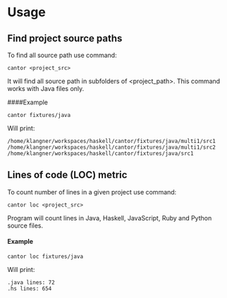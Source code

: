 # Usage

## Find project source paths

To find all source path use command:

```shell
cantor <project_src>
```

It will find all source path in subfolders of <project_path>.
This command works with Java files only.

####Example

```shell
cantor fixtures/java
```

Will print:

```shell
/home/klangner/workspaces/haskell/cantor/fixtures/java/multi1/src1
/home/klangner/workspaces/haskell/cantor/fixtures/java/multi1/src2
/home/klangner/workspaces/haskell/cantor/fixtures/java/src1
```

## Lines of code (LOC) metric

To count number of lines in a given project use command:

```shell
cantor loc <project_src>
```

Program will count lines in Java, Haskell, JavaScript, Ruby and Python source files.

#### Example

```shell
cantor loc fixtures/java
```

Will print:

```shell
.java lines: 72
.hs lines: 654
```

